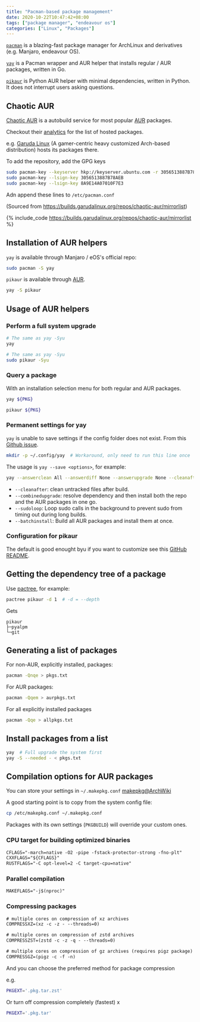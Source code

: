 ```yaml
---
title: "Pacman-based package management"
date: 2020-10-22T10:47:42+08:00
tags: ["package manager", "endeavour os"]
categories: ["Linux", "Packages"]
---
```


[`pacman`](https://wiki.archlinux.org/index.php/Pacman) is a blazing-fast package manager for ArchLinux and derivatives (e.g. Manjaro, endeavour OS).

[`yay`](https://github.com/Jguer/yay) is a Pacman wrapper and AUR helper that installs regular / AUR packages, written in Go.

[`pikaur`](https://github.com/actionless/pikaur) is Python AUR helper with minimal dependencies, written in Python. It does not interrupt users asking questions.

<!--more-->

## Chaotic AUR

[Chaotic AUR](https://lonewolf.pedrohlc.com/chaotic-aur/) is a autobuild service for most popular [AUR](https://aur.archlinux.org/) packages.

Checkout their [analytics](https://lonewolf.pedrohlc.com/chaotic-aur/analytics.html) for the list of hosted packages.

e.g. [Garuda Linux](https://garudalinux.org/) (A gamer-centric heavy customized Arch-based distribution) hosts its packages there.

To add the repository, add the GPG keys

```bash
sudo pacman-key --keyserver hkp://keyserver.ubuntu.com -r 3056513887B78AEB 8A9E14A07010F7E3
sudo pacman-key --lsign-key 3056513887B78AEB
sudo pacman-key --lsign-key 8A9E14A07010F7E3
```

Adn append these lines to `/etc/pacman.conf`

(Sourced from <https://builds.garudalinux.org/repos/chaotic-aur/mirrorlist>)

{% include_code https://builds.garudalinux.org/repos/chaotic-aur/mirrorlist %}

## Installation of AUR helpers

`yay` is available through Manjaro / eOS's official repo:

```bash
sudo pacman -S yay
```

`pikaur` is available through [AUR](https://aur.archlinux.org/packages/pikaur/).

```bash
yay -S pikaur
```

## Usage of AUR helpers

### Perform a full system upgrade

```bash
# The same as yay -Syu
yay
```

```bash
# The same as yay -Syu
sudo pikaur -Syu
```

### Query a package

With an installation selection menu for both regular and AUR packages.

```bash
yay ${PKG}
```

```bash
pikaur ${PKG}
```

### Permanent settings for yay

`yay` is unable to save settings if the config folder does not exist. From this [Github issue](https://github.com/Jguer/yay/issues/1352).

```bash
mkdir -p ~/.config/yay  # Workaround, only need to run this line once
```

The usage is `yay --save <options>`, for example:

```bash
yay --answerclean All --answerdiff None --answerupgrade None --cleanafter --batchinstall --combinedupgrade --sudoloop --save
```

- `--cleanafter`: clean untracked files after build.
- `--combinedupgrade`: resolve dependency and then install both the repo and the AUR packages in one go.
- `--sudoloop`: Loop sudo calls in the background to prevent sudo from timing out during long builds.
- `--batchinstall`: Build all AUR packages and install them at once.

### Configuration for pikaur

The default is good enought byu if you want to customize see this [GitHub README](https://github.com/actionless/pikaur#configuration).


## Getting the dependency tree of a package

Use [pactree](https://www.archlinux.org/pacman/pactree.8.html), for example:

```bash
pactree pikaur -d 1  # -d = --depth
```

Gets
```
pikaur
├─pyalpm
└─git
```

## Generating a list of packages

For non-AUR, explicitly installed, packages:

```bash
pacman -Qnqe > pkgs.txt
```

For AUR packages:

```bash
pacman -Qqem > aurpkgs.txt
```

For all explicitly installed packages

```bash
pacman -Qqe > allpkgs.txt
```

## Install packages from a list

```bash
yay  # Full upgrade the system first
yay -S --needed - < pkgs.txt
```

## Compilation options for AUR packages

You can store your settings in `~/.makepkg.conf` [makepkg@ArchWiki](https://wiki.archlinux.org/index.php/Makepkg)

A good starting point is to copy from the system config file:

```bash
cp /etc/makepkg.conf ~/.makepkg.conf
```

Packages with its own settings (`PKGBUILD`) will override your custom ones.

### CPU target for building optimized binaries

```txt ~/.makepkg.conf
CFLAGS="-march=native -O2 -pipe -fstack-protector-strong -fno-plt"
CXXFLAGS="${CFLAGS}"
RUSTFLAGS="-C opt-level=2 -C target-cpu=native"
```

### Parallel compilation

```txt ~/.makepkg.conf
MAKEFLAGS="-j$(nproc)"
```

### Compressing packages

```txt ~/.makepkg.conf
# multiple cores on compression of xz archives
COMPRESSXZ=(xz -c -z - --threads=0)

# multiple cores on compression of zstd archives
COMPRESSZST=(zstd -c -z -q - --threads=0)

# multiple cores on compression of gz archives (requires pigz package)
COMPRESSGZ=(pigz -c -f -n)
```

And you can choose the preferred method for package compression

e.g.
```bash
PKGEXT='.pkg.tar.zst'
```

Or turn off compression completely (fastest)
x
```bash
PKGEXT='.pkg.tar'
```
